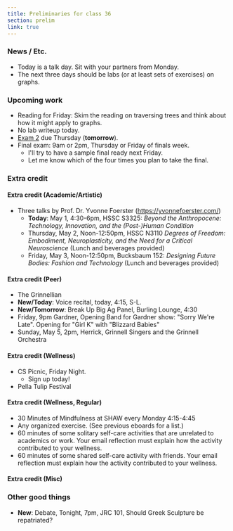 ```yaml
---
title: Preliminaries for class 36
section: prelim
link: true
---
```

### News / Etc.

* Today is a talk day.  Sit with your partners from Monday.
* The next three days should be labs (or at least sets of exercises) on 
  graphs.

### Upcoming work

* Reading for Friday: Skim the reading on traversing trees and think
  about how it might apply to graphs.
* No lab writeup today.
* [Exam 2](../exams/exam02) due Thursday (**tomorrow**).
* Final exam: 9am or 2pm, Thursday or Friday of finals week.
    * I'll try to have a sample final ready next Friday.
    * Let me know which of the four times you plan to take the final.

### Extra credit

#### Extra credit (Academic/Artistic)

* Three talks by Prof. Dr. Yvonne Foerster (<https://yvonnefoerster.com/>)
    * **Today**: May 1, 4:30-6pm, HSSC S3325: _Beyond the Anthropocene: Technology, Innovation, and the (Post-)Human Condition_
    * Thursday, May 2, Noon-12:50pm, HSSC N3110 _Degrees of Freedom: Embodiment, Neuroplasticity, and the Need for a Critical Neuroscience_ (Lunch and beverages provided)
    * Friday, May 3, Noon-12:50pm, Bucksbaum 152: _Designing Future Bodies: Fashion and Technology_ (Lunch and beverages provided)

#### Extra credit (Peer)

* The Grinnellian
* **New/Today**: Voice recital, today, 4:15, S-L.
* **New/Tomorrow**: Break Up Big Ag Panel, Burling Lounge, 4:30
* Friday, 9pm Gardner, Opening Band for Gardner show: "Sorry We're Late".
  Opening for "Girl K" with "Blizzard Babies"
* Sunday, May 5, 2pm, Herrick,
  Grinnell Singers and the Grinnell Orchestra

#### Extra credit (Wellness)

* CS Picnic, Friday Night.
    * Sign up today!
* Pella Tulip Festival

#### Extra credit (Wellness, Regular)

* 30 Minutes of Mindfulness at SHAW every Monday 4:15-4:45
* Any organized exercise.  (See previous eboards for a list.)
* 60 minutes of some solitary self-care activities that are unrelated to 
  academics or work.  Your email reflection must explain how
  the activity contributed to your wellness.
* 60 minutes of some shared self-care activity with friends.  Your email 
  reflection must explain how the activity contributed to your wellness.

#### Extra credit (Misc)

### Other good things

* **New**: Debate, Tonight, 7pm, JRC 101, Should Greek Sculpture be 
  repatriated?

